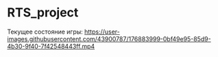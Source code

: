 # RTS_project

Текущее состояние игры:
https://user-images.githubusercontent.com/43900787/176883999-0bf49e95-85d9-4b30-9f40-7f42548443ff.mp4

